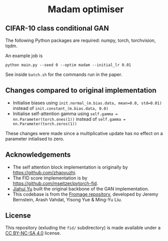 <h1 align="center">
Madam optimiser
</h1>

## CIFAR-10 class conditional GAN

The following Python packages are required: numpy, torch, torchvision, tqdm.

An example job is
```
python main.py --seed 0 --optim madam --initial_lr 0.01
```
See inside `batch.sh` for the commands run in the paper.

## Changes compared to original implementation

- Initialise biases using `init.normal_(m.bias.data, mean=0.0, std=0.01)`
instead of `init.constant_(m.bias.data, 0.0)`
- Initialise self-attention gamma using `self.gamma = nn.Parameter(torch.ones(1))`
instead of `self.gamma = nn.Parameter(torch.zeros(1))`

These changes were made since a multiplicative update has no effect on a parameter intialised to zero.

## Acknowledgements
- The self attention block implementation is originally by https://github.com/zhaoyuzhi.
- The FID score implementation is by https://github.com/mseitzer/pytorch-fid.
- [Jiahui Yu](https://jiahuiyu.com/) built the original backbone of the GAN implementation.
- This codebase is from the [Fromage repository](https://github.com/jxbz/fromage), developed by Jeremy Bernstein, Arash Vahdat, Yisong Yue & Ming-Yu Liu.
 
## License
This repository (exluding the `fid/` subdirectory) is made available under a [CC BY-NC-SA 4.0](https://creativecommons.org/licenses/by-nc-sa/4.0/) license.

